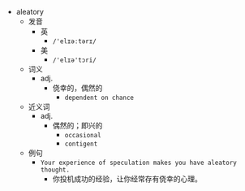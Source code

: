 - aleatory
  - 发音
    - 英
      - `/'elɪəːtərɪ/`
    - 美
      - `/'elɪə'tɔri/`
  - 词义
    - adj.
      - 侥幸的，偶然的
        - `dependent on chance `
  - 近义词
    - adj.
      - 偶然的；即兴的
        - `occasional`
        - `contigent`
  - 例句
    - `Your experience of speculation makes you have aleatory thought.`
      - 你投机成功的经验，让你经常存有侥幸的心理。

